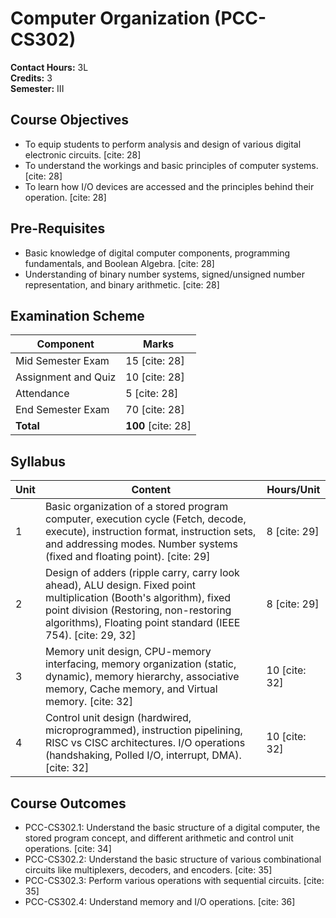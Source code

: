 # Computer Organization (PCC-CS302)

**Contact Hours:** 3L  
**Credits:** 3  
**Semester:** III

## Course Objectives
* To equip students to perform analysis and design of various digital electronic circuits. [cite: 28]
* To understand the workings and basic principles of computer systems. [cite: 28]
* To learn how I/O devices are accessed and the principles behind their operation. [cite: 28]

## Pre-Requisites
* Basic knowledge of digital computer components, programming fundamentals, and Boolean Algebra. [cite: 28]
* Understanding of binary number systems, signed/unsigned number representation, and binary arithmetic. [cite: 28]

## Examination Scheme
| Component | Marks |
|-----------|-------|
| Mid Semester Exam | 15 [cite: 28] |
| Assignment and Quiz | 10 [cite: 28] |
| Attendance | 5 [cite: 28] |
| End Semester Exam | 70 [cite: 28] |
| **Total** | **100** [cite: 28] |

## Syllabus
| Unit | Content | Hours/Unit |
|------|---------|-----------|
| 1 | Basic organization of a stored program computer, execution cycle (Fetch, decode, execute), instruction format, instruction sets, and addressing modes. Number systems (fixed and floating point). [cite: 29] | 8 [cite: 29] |
| 2 | Design of adders (ripple carry, carry look ahead), ALU design. Fixed point multiplication (Booth's algorithm), fixed point division (Restoring, non-restoring algorithms), Floating point standard (IEEE 754). [cite: 29, 32] | 8 [cite: 29] |
| 3 | Memory unit design, CPU-memory interfacing, memory organization (static, dynamic), memory hierarchy, associative memory, Cache memory, and Virtual memory. [cite: 32] | 10 [cite: 32] |
| 4 | Control unit design (hardwired, microprogrammed), instruction pipelining, RISC vs CISC architectures. I/O operations (handshaking, Polled I/O, interrupt, DMA). [cite: 32] | 10 [cite: 32] |

## Course Outcomes
* PCC-CS302.1: Understand the basic structure of a digital computer, the stored program concept, and different arithmetic and control unit operations. [cite: 34]
* PCC-CS302.2: Understand the basic structure of various combinational circuits like multiplexers, decoders, and encoders. [cite: 35]
* PCC-CS302.3: Perform various operations with sequential circuits. [cite: 35]
* PCC-CS302.4: Understand memory and I/O operations. [cite: 36] 